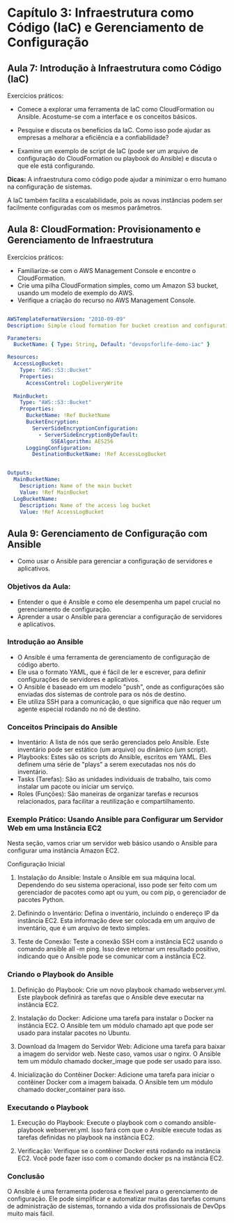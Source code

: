 # Capítulo 3: Infraestrutura como Código (IaC) e Gerenciamento de Configuração

## Aula 7: Introdução à Infraestrutura como Código (IaC)

Exercícios práticos:

- Comece a explorar uma ferramenta de IaC como CloudFormation ou Ansible. Acostume-se com a interface e os conceitos básicos.

- Pesquise e discuta os benefícios da IaC. Como isso pode ajudar as empresas a melhorar a eficiência e a confiabilidade?

- Examine um exemplo de script de IaC (pode ser um arquivo de configuração do 
CloudFormation ou playbook do Ansible) e discuta o que ele está configurando.

**Dicas:**
A infraestrutura como código pode ajudar a minimizar o erro humano na configuração de sistemas.

A IaC também facilita a escalabilidade, pois as novas instâncias podem ser facilmente configuradas com os mesmos parâmetros.


## Aula 8: CloudFormation: Provisionamento e Gerenciamento de Infraestrutura

Exercícios práticos:

- Familiarize-se com o AWS Management Console e encontre o CloudFormation.
- Crie uma pilha CloudFormation simples, como um Amazon S3 bucket, usando um modelo de exemplo do AWS.
- Verifique a criação do recurso no AWS Management Console.

```yaml

AWSTemplateFormatVersion: "2010-09-09"
Description: Simple cloud formation for bucket creation and configuration

Parameters:
  BucketName: { Type: String, Default: "devopsforlife-demo-iac" }

Resources:  
  AccessLogBucket:
    Type: "AWS::S3::Bucket"
    Properties:
      AccessControl: LogDeliveryWrite
            
  MainBucket:
    Type: "AWS::S3::Bucket"
    Properties:
      BucketName: !Ref BucketName
      BucketEncryption:
        ServerSideEncryptionConfiguration:
          - ServerSideEncryptionByDefault:
              SSEAlgorithm: AES256
      LoggingConfiguration:
        DestinationBucketName: !Ref AccessLogBucket


Outputs:
  MainBucketName:
    Description: Name of the main bucket
    Value: !Ref MainBucket
  LogBucketName:
    Description: Name of the access log bucket
    Value: !Ref AccessLogBucket

```



## Aula 9: Gerenciamento de Configuração com Ansible
- Como usar o Ansible para gerenciar a configuração de servidores e aplicativos.

### Objetivos da Aula:

- Entender o que é Ansible e como ele desempenha um papel crucial no gerenciamento de configuração.
- Aprender a usar o Ansible para gerenciar a configuração de servidores e aplicativos.

### Introdução ao Ansible

- O Ansible é uma ferramenta de gerenciamento de configuração de código aberto.
- Ele usa o formato YAML, que é fácil de ler e escrever, para definir configurações de servidores e aplicativos.
- O Ansible é baseado em um modelo "push", onde as configurações são enviadas dos sistemas de controle para os nós de destino.
- Ele utiliza SSH para a comunicação, o que significa que não requer um agente especial rodando no nó de destino.

### Conceitos Principais do Ansible

- Inventário: A lista de nós que serão gerenciados pelo Ansible. Este inventário pode ser estático (um arquivo) ou dinâmico (um script).
- Playbooks: Estes são os scripts do Ansible, escritos em YAML. Eles definem uma série de "plays" a serem executadas nos nós do inventário.
- Tasks (Tarefas): São as unidades individuais de trabalho, tais como instalar um pacote ou iniciar um serviço.
- Roles (Funções): São maneiras de organizar tarefas e recursos relacionados, para facilitar a reutilização e compartilhamento.

### Exemplo Prático: Usando Ansible para Configurar um Servidor Web em uma Instância EC2

Nesta seção, vamos criar um servidor web básico usando o Ansible para configurar uma instância Amazon EC2.

Configuração Inicial

1. Instalação do Ansible: Instale o Ansible em sua máquina local. Dependendo do seu sistema operacional, isso pode ser feito com um gerenciador de pacotes como apt ou yum, ou com pip, o gerenciador de pacotes Python.

2. Definindo o Inventário: Defina o inventário, incluindo o endereço IP da instância EC2. Esta informação deve ser colocada em um arquivo de inventário, que é um arquivo de texto simples.

3. Teste de Conexão: Teste a conexão SSH com a instância EC2 usando o comando ansible all -m ping. Isso deve retornar um resultado positivo, indicando que o Ansible pode se comunicar com a instância EC2.

### Criando o Playbook do Ansible

1. Definição do Playbook: Crie um novo playbook chamado webserver.yml. Este playbook definirá as tarefas que o Ansible deve executar na instância EC2.

2. Instalação do Docker: Adicione uma tarefa para instalar o Docker na instância EC2. O Ansible tem um módulo chamado apt que pode ser usado para instalar pacotes no Ubuntu.

3. Download da Imagem do Servidor Web: Adicione uma tarefa para baixar a imagem do servidor web. Neste caso, vamos usar o nginx. O Ansible tem um módulo chamado docker_image que pode ser usado para isso.

4. Inicialização do Contêiner Docker: Adicione uma tarefa para iniciar o contêiner Docker com a imagem baixada. O Ansible tem um módulo chamado docker_container para isso.

### Executando o Playbook

1. Execução do Playbook: Execute o playbook com o comando ansible-playbook webserver.yml. Isso fará com que o Ansible execute todas as tarefas definidas no playbook na instância EC2.

2. Verificação: Verifique se o contêiner Docker está rodando na instância EC2. Você pode fazer isso com o comando docker ps na instância EC2.

### Conclusão

O Ansible é uma ferramenta poderosa e flexível para o gerenciamento de configuração. Ele pode simplificar e automatizar muitas das tarefas comuns de administração de sistemas, tornando a vida dos profissionais de DevOps muito mais fácil.

